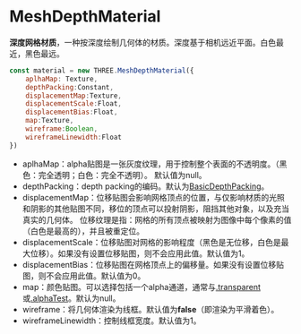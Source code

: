 # MeshDepthMaterial

**深度网格材质**，一种按深度绘制几何体的材质。深度基于相机远近平面。白色最近，黑色最远。

<MyIframe src="https://xarzhi.github.io/geometry/material.html#MeshDepthMaterial"></MyIframe>

```js
const material = new THREE.MeshDepthMaterial({
    aplhaMap: Texture,
    depthPacking:Constant,
    displacementMap:Texture,
    displacementScale:Float,
    displacementBias:Float,
    map:Texture,
    wireframe:Boolean,
    wireframeLinewidth:Float
})
```

- aplhaMap：alpha贴图是一张灰度纹理，用于控制整个表面的不透明度。（黑色：完全透明；白色：完全不透明）。 默认值为null。
- depthPacking：depth packing的编码。默认为[BasicDepthPacking](https://threejs.org/docs/index.html#api/zh/constants/Textures)。
- displacementMap：位移贴图会影响网格顶点的位置，与仅影响材质的光照和阴影的其他贴图不同，移位的顶点可以投射阴影，阻挡其他对象，以及充当真实的几何体。 位移纹理是指：网格的所有顶点被映射为图像中每个像素的值（白色是最高的），并且被重定位。
- displacementScale：位移贴图对网格的影响程度（黑色是无位移，白色是最大位移）。如果没有设置位移贴图，则不会应用此值。默认值为1。
- displacementBias：位移贴图在网格顶点上的偏移量。如果没有设置位移贴图，则不会应用此值。默认值为0。
- map：颜色贴图。可以选择包括一个alpha通道，通常与[.transparent](https://threejs.org/docs/index.html#api/zh/materials/Material.transparent) 或[.alphaTest](https://threejs.org/docs/index.html#api/zh/materials/Material.alphaTest)。默认为null。
- wireframe：将几何体渲染为线框。默认值为**false**（即渲染为平滑着色）。
- wireframeLinewidth：控制线框宽度。默认值为1。



